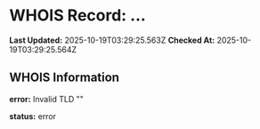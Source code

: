 # WHOIS Record: ...

**Last Updated:** 2025-10-19T03:29:25.563Z
**Checked At:** 2025-10-19T03:29:25.564Z

## WHOIS Information

**error:** Invalid TLD ""

**status:** error


